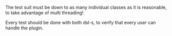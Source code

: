 The test suit must be down to as many individual classes as it is reasonable, to take advantage of multi threading!

Every test should be done with both dsl-s, to verify that every user can handle the plugin.